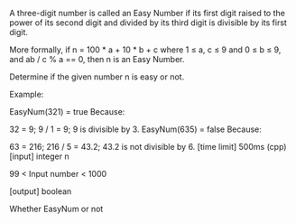 A three-digit number is called an Easy Number if its first digit raised to the power of its second digit and divided by its third digit is divisible by its first digit.

More formally, if n = 100 * a + 10 * b + c where 1 ≤ a, c ≤ 9 and 0 ≤ b ≤ 9, and ab / c % a == 0, then n is an Easy Number.

Determine if the given number n is easy or not.

Example:

EasyNum(321) = true
Because:

32 = 9;
9 / 1 = 9;
9 is divisible by 3.
EasyNum(635) = false
Because:

63 = 216;
216 / 5 = 43.2;
43.2 is not divisible by 6.
[time limit] 500ms (cpp)
[input] integer n

99 < Input number < 1000

[output] boolean

Whether EasyNum or not


